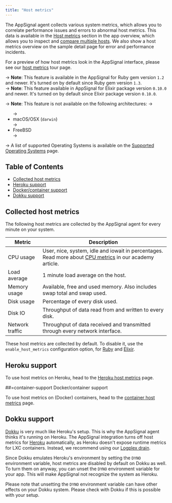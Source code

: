 ```yaml
---
title: "Host metrics"
---
```


The AppSignal agent collects various system metrics, which allows you to correlate performance issues and errors to abnormal host metrics. This data is available in the [Host metrics](https://appsignal.com/redirect-to/app?to=host_metrics) section in the app overview, which allows you to inspect and [compare multiple hosts](https://blog.appsignal.com/2018/02/20/comparing-hosts.html). We also show a host metrics overview on the sample detail page for error and performance incidents.

For a preview of how host metrics look in the AppSignal interface, please see our [host metrics](https://appsignal.com/tour/hosts) tour page.

-> **Note**: This feature is available in the AppSignal for Ruby gem version `1.2` and newer. It's turned on by default since Ruby gem version `1.3`.  
-> **Note**: This feature available in AppSignal for Elixir package version <code>0.10.0</code> and newer. It's turned on by default since Elixir package version <code>0.10.0</code>.

-> **Note**: This feature is not available on the following architectures:
-> <ul>
-> <li>macOS/OSX (<code>darwin</code>)</li>
-> <li>FreeBSD</li>
-> </ul>
-> A list of supported Operating Systems is available on the [Supported Operating Systems](/support/operating-systems.html) page.

## Table of Contents

- [Collected host metrics](#collected-host-metrics)
- [Heroku support][heroku support]
- [Docker/container support][container support]
- [Dokku support](#dokku-support)

## Collected host metrics

The following host metrics are collected by the AppSignal agent for every minute on your system.

<table>
  <thead>
    <tr>
      <th>Metric</th>
      <th>Description</th>
    </tr>
  </thead>
  <tbody>
    <tr>
      <td>CPU usage</td>
      <td>
        User, nice, system, idle and iowait in percentages.
        <br>
        Read more about <a href="https://blog.appsignal.com/2018/03/06/understanding-cpu-statistics.html">CPU metrics</a> in our academy article.
      </td>
    </tr>
    <tr>
      <td>Load average</td>
      <td>1 minute load average on the host.</td>
    </tr>
    <tr>
      <td>Memory usage</td>
      <td>Available, free and used memory. Also includes swap total and swap used.</td>
    </tr>
    <tr>
      <td>Disk usage</td>
      <td>Percentage of every disk used.</td>
    </tr>
    <tr>
      <td>Disk IO</td>
      <td>Throughput of data read from and written to every disk.</td>
    </tr>
    <tr>
      <td>Network traffic</td>
      <td>Throughput of data received and transmitted through every network interface.</td>
    </tr>
  </tbody>
</table>

These host metrics are collected by default. To disable it, use the `enable_host_metrics` configuration option, for [Ruby](/ruby/configuration/options.html#option-enable_host_metrics) and [Elixir](/elixir/configuration/options.html#option-enable_host_metrics).

## Heroku support

To use host metrics on Heroku, head to the [Heroku host metrics][heroku support] page.

##=container-support Docker/container support

To use host metrics on (Docker) containers, head to the [container host metrics](/metrics/host-metrics/containers.html) page.

## Dokku support

[Dokku](https://github.com/dokku/dokku) is very much like Heroku's setup. This is why the AppSignal agent thinks it's running on Heroku. The AppSignal integration turns off host metrics for [Heroku][heroku support] automatically, as Heroku doesn't expose runtime metrics for LXC containers. Instead, we recommend using our [Logplex drain][heroku support].

Since Dokku emulates Heroku's environment by setting the `DYNO` environment variable, host metrics are disabled by default on Dokku as well. To turn them on anyway, you can unset the `DYNO` environment variable for your app. This will make AppSignal not recognize the system as Heroku.

Please note that unsetting the `DYNO` environment variable can have other effects on your Dokku system. Please check with Dokku if this is possible with your setup.

[heroku support]: /metrics/host-metrics/heroku.html
[container support]: /metrics/host-metrics/containers.html
